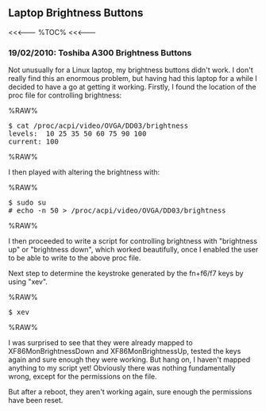 ## Laptop Brightness Buttons

<<<---
%TOC%
<<<---

### 19/02/2010: Toshiba A300 Brightness Buttons

Not unusually for a Linux laptop, my brightness buttons didn't work.  I don't really find this an enormous problem, but having had this laptop for a while I decided to have a go at getting it working.  Firstly, I found the location of the proc file for controlling brightness:

%RAW%
<pre>
$ cat /proc/acpi/video/OVGA/DD03/brightness
levels:  10 25 35 50 60 75 90 100
current: 100
</pre>
%RAW%

I then played with altering the brightness with:

%RAW%
<pre>
$ sudo su
# echo -n 50 > /proc/acpi/video/OVGA/DD03/brightness
</pre>
%RAW%

I then proceeded to write a script for controlling brightness with "brightness up" or "brightness down", which worked beautifully, once I enabled the user to be able to write to the above proc file.

Next step to determine the keystroke generated by the fn+f6/f7 keys by using "xev".

%RAW%
<pre>
$ xev
</pre>
%RAW%

I was surprised to see that they were already mapped to XF86MonBrightnessDown and XF86MonBrightnessUp, tested the keys again and sure enough they were working.  But hang on, I haven't mapped anything to my script yet!  Obviously there was nothing fundamentally wrong, except for the permissions on the file.

But after a reboot, they aren't working again, sure enough the permissions have been reset.